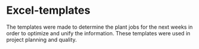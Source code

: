 ﻿# Excel-templates
The templates were made to determine the plant jobs for the next weeks in order to optimize and unify the information.
These templates were used in project planning and quality.
